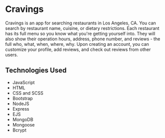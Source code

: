 <h1>Cravings</h1>

Cravings is an app for searching restaurants in Los Angeles, CA. You can search by restaurant name, cuisine, or dietary restrictions. Each restaurant has its full menu so you know what you're getting yourself into. They will also show their operation hours, address, phone number, and reviews - the full who, what, when, where, why.  Upon creating an account, you can customize your profile, add reviews, and check out reviews from other users. 

<h2>Technologies Used</h2>
<ul>
<li>JavaScript</li>
<li>HTML</li>
<li>CSS and SCSS</li>
<li>Bootstrap</li>
<li>NodeJS</li>
<li>Express</li>
<li>EJS</li>
<li>MongoDB</li>
<li>Mongoose</li>
<li>Bcrypt</li>
</ul>
